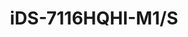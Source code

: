 ---
id: 3
title: "iDS-7116HQHI-M1/S"
slug: "dvr-3"
subTitle: "16CH 1080p H.265 AcuSense DVR"
category: "dvr"
imgCard: "/src/assets/images/dvr/iDS-7116HQHI-M1S/iDS-7116HQHI-M1S.webp"
imgAlt: "iDS-7116HQHI-M1/S"
thumbnails: [
  "/src/assets/images/dvr/iDS-7116HQHI-M1S/iDS-7116HQHI-M1S.webp",
]
features: [
  "AI-based Motion Detection 2.0 with human/vehicle classification",
  "Deep learning perimeter protection for enhanced security",
  "Efficient video compression with H.265 Pro+/Pro/H.265",
  "Supports HDTVI, AHD, CVI, CVBS, and IP video inputs",
  "Audio transmission via coaxial cable",
  "Supports up to 24 IP cameras (up to 6 MP)",
  "Video encoding up to 3K/5MP Lite @ 12 fps",
]
rating: 5
reviewCount: 50
specifications: {
  Video_and_Audio: {
    IP_Video_Input: {
      Channels: "2-ch (up to 18-ch)",
      Enhanced_IP_Mode: "8-ch (up to 24-ch), each up to 4 Mbps",
      Resolution: "Up to 6 MP",
      Support: "H.265+/H.265/H.264+/H.264 IP cameras"
    },
    Analog_Video_Input: {
      Channels: "16-ch",
      Interface: "BNC interface (1.0 Vp-p, 75 Ω), supporting coaxitron connection"
    },
    Incoming_Bandwidth: "96 Mbps",
    HDTVI_Input: "3K(2960 × 1665)@20 fps, 5 MP(2560 × 1944)@20 fps, 4 MP(2560 × 1440)@30/25 fps, 1080p@30/25 fps, 720p@30/25 fps",
    AHD_Input: "5 MP(2592 × 1944)@20 fps, 4 MP(2560 × 1440)@30/25 fps, 1080p@30/25 fps, 720p@30/25 fps",
    HDCVI_Input: "5 MP(2880 × 1620)@25 fps, 5 MP(2592 × 1944)@20 fps, 4 MP(2560 × 1440)@30/25 fps, 1080p@30/25 fps, 720p@30/25 fps",
    CVBS_Input: "PAL/NTSC",
    HDMI_Output: "1-ch, 4K (3840 × 2160)/30Hz, 2K (2560 × 1440)/60Hz, 1920 × 1080/60Hz, 1280 × 1024/60Hz, 1280 × 720/60Hz",
    VGA_Output: "1-ch, 1920 × 1080/60Hz, 1280 × 1024/60Hz, 1280 × 720/60Hz",
    Video_Output_Mode: "HDMI/VGA simultaneous output",
    Audio_Input: "1-ch, RCA (2.0 Vp-p, 1 KΩ), 16-ch via coaxial cable",
    Audio_Output: "1-ch, RCA (Linear, 1 KΩ)",
    Two_Way_Audio: "1-ch, RCA (2.0 Vp-p, 1 KΩ) (using the first audio input)",
    Synchronous_Playback: "16-ch"
  },
  Recording: {
    Video_Compression: "H.265 Pro+/H.265 Pro/H.265/H.264+/H.264",
    Encoding_Resolution: {
      Without_1080p_Lite: "3K lite/5 MP lite/4 MP lite/1080p/720p/VGA/WD1/4CIF/CIF",
      With_1080p_Lite: "3K lite/5 MP lite/4 MP lite/1080p lite/720p lite/VGA/WD1/4CIF/CIF"
    },
    Frame_Rate: {
      Main_Stream: "When 1080p Lite mode not enabled: For 3K stream access: 3K lite@12fps;4 MP lite@15fps/1080pLite@20fps;720p/WD1/4CIF/VGA/CIF@20fps For 5 MP stream access: 5 MP lite@12fps;4 MP lite@15fps/1080pLite@20fps;720p/WD1/4CIF/VGA/CIF@20fps For 4 MP stream access: 4 MP lite@15fps/1080pLite@25fps (P)/30fps (N) ;720p/WD1/4CIF/VGA/CIF@25fps (P)/30fps (N) For 1080p stream access: 1080p/720p@15fps; VGA/WD1/4CIF/CIF@25fps (P)/30fps (N) For 720p stream access: 720p/VGA/WD1/4CIF/CIF@25fps (P)/30fps (N) When 1080p Lite mode enabled: 3K lite/5 MP lite@12fps;4 MP lite@15fps;1080p lite/720p lite/VGA/WD1/4CIF/CIF@25fps (P)/30fps (N) Sub-stream: WD1/4CIF@12fps; CIF@25fps (P)/30fps (N)",
      Sub_Stream: "WD1/4CIF@12fps; CIF@25fps (P)/30fps (N)"
    },
    Video_Bitrate: "32 Kbps to 6 Mbps",
    Dual_Stream: "Support",
    Stream_Type: "Video, Video & Audio",
    Audio_Compression: "G.711u",
    Audio_Bitrate: "64 Kbps"
  },
  Network: {
    Remote_Connection: "128",
    Total_Bandwidth: "128 Mbps",
    Network_Protocol: "TCP/IP, PPPoE, DHCP, Hik-Connect, DNS, DDNS, NTP, SADP, NFS, iSCSI, UPnP™, HTTPS, ONVIF",
    Network_Interface: "1, RJ45 10M/100M/1000M self-adaptive Ethernet interface"
  },
  General: {
    Power_Supply: "12 VDC, 2A",
    Consumption: "≤ 24W",
    Working_Temperature: "-10 °C to +55 °C (+14 °F to +131 °F)",
    Working_Humidity: "10% to 90%",
    Dimension: "285 × 210 × 48 mm (11.2 × 8.3 × 1.9 inch)",
    Weight: "≤ 1 kg (2.2 lb.)"
  }
}
---
